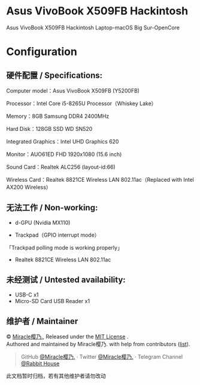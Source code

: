 # Asus VivoBook X509FB Hackintosh
Asus VivoBook X509FB Hackintosh Laptop-macOS Big Sur-OpenCore

# Configuration

## 硬件配置 / Specifications:

Computer model：Asus VivoBook X509FB (Y5200FB)

Processor：Intel Core i5-8265U Processor（Whiskey Lake）

Memory：8GB Samsung DDR4 2400MHz

Hard Disk：128GB SSD WD SN520

Integrated Graphics：Intel UHD Graphics 620

Monitor：AUO61ED FHD 1920x1080 (15.6 inch)

Sound Card：Realtek ALC256 (layout-id:66)

Wireless Card：Realtek 8821CE Wireless LAN 802.11ac（Replaced with Intel AX200 Wireless）




## 无法工作 / Non-working:

- d-GPU (Nvidia MX110)

- Trackpad（GPIO interrupt mode）

「Trackpad polling mode is working properly」

- Realtek 8821CE Wireless LAN 802.11ac




## 未经测试 / Untested availability:

- USB-C x1
- Micro-SD Card USB Reader x1


## 维护者 / Maintainer

© [Miracle樱乃.](https://github.com/Miracle-Sakuno), Released under the [MIT License](./LICENSE) .<br>
Authored and maintained by Miracle樱乃. with help from contributors ([list](https://github.com/Miracle-Sakuno/Asus-VivoBook-X509FB-Hackintosh/graphs/contributors)).

> GitHub [@Miracle樱乃.](https://github.com/Miracle-Sakuno) · Twitter [@Miracle樱乃.](https://twitter.com/Miracle_Sakuno) · Telegram Channel [@Rabbit House](https://t.me/RabbitHouse_i)

此文档暂时归档，若有其他维护者请勿改动
